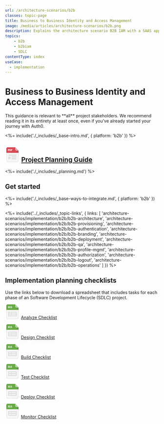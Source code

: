 ```yaml
---
url: /architecture-scenarios/b2b
classes: topic-page
title: Business to Business Identity and Access Management
image: /media/articles/architecture-scenarios/b2b.png
description: Explains the architecture scenario B2B IAM with a SAAS application.
topics:
    - b2b
    - b2biam
    - SDLC
contentType: index
useCase:
  - implementation
---
```

<!-- markdownlint-disable MD041 MD002 -->
<div class="topic-page-header">
  <div data-name="example" class="topic-page-badge"></div>
  <h1>Business to Business Identity and Access Management</h1>
  <p>
  This guidance is relevant to **all** project stakeholders. We recommend reading it in its entirety at least once, even if you've already started your journey with Auth0. 
  </p>
</div>

<%= include('./_includes/_base-intro.md', { platform: 'b2b' }) %>

## ![](/media/articles/architecture-scenarios/planning/file_type_icons-04.png) [Project Planning Guide](/media/articles/architecture-scenarios/planning/B2B-Project-Planning.pdf)

<%= include('./_includes/_planning.md') %>

## Get started

<%= include('./_includes/_base-ways-to-integrate.md', { platform: 'b2b' }) %>

<%= include('../_includes/_topic-links', { links: [
  'architecture-scenarios/implementation/b2b/b2b-architecture',
  'architecture-scenarios/implementation/b2b/b2b-provisioning',
  'architecture-scenarios/implementation/b2b/b2b-authentication',
  'architecture-scenarios/implementation/b2b/b2b-branding',
  'architecture-scenarios/implementation/b2b/b2b-deployment',
  'architecture-scenarios/implementation/b2b/b2b-qa',
  'architecture-scenarios/implementation/b2b/b2b-profile-mgmt',
  'architecture-scenarios/implementation/b2b/b2b-authorization',
  'architecture-scenarios/implementation/b2b/b2b-logout',
  'architecture-scenarios/implementation/b2b/b2b-operations'
] }) %>

## Implementation planning checklists

Use the links below to download a spreadsheet that includes tasks for each phase of an Software Development Lifecycle (SDLC) project.

![](/media/articles/architecture-scenarios/checklists/file_type_icons-02.png) [Analyze Checklist](/media/articles/architecture-scenarios/checklists/Analyze-Checklist.xlsx)

![](/media/articles/architecture-scenarios/checklists/file_type_icons-02.png) [Design Checklist](/media/articles/architecture-scenarios/checklists/Design-Checklist.xlsx) 

![](/media/articles/architecture-scenarios/checklists/file_type_icons-02.png) [Build Checklist](/media/articles/architecture-scenarios/checklists/Build-Checklist.xlsx) 

![](/media/articles/architecture-scenarios/checklists/file_type_icons-02.png) [Test Checklist](/media/articles/architecture-scenarios/checklists/Test-Checklist.xlsx) 

![](/media/articles/architecture-scenarios/checklists/file_type_icons-02.png) [Deploy Checklist](/media/articles/architecture-scenarios/checklists/Deploy-Checklist.xlsx) 

![](/media/articles/architecture-scenarios/checklists/file_type_icons-02.png) [Monitor Checklist](/media/articles/architecture-scenarios/checklists/Monitor-Checklist.xlsx) 
